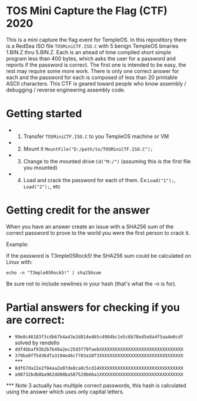 # TOS Mini Capture the Flag (CTF) 2020

This is a mini capture the flag event for TempleOS.  In this repostitory there is a RedSea ISO file ```TOSMiniCTF.ISO.C``` with 5 benign TempleOS binaries 1.BIN.Z thru 5.BIN.Z.  Each is an ahead of time compiled short simple program less than 400 bytes, which asks the user for a password and reports if the password is correct.  The first one is intended to be easy, the rest may require some more work.  There is only one correct answer for each and the password for each is composed of less than 20 printable ASCII characters.  This CTF is geared toward people who know assembly / debugging / reverse engineering assembly code.

# Getting started

- 1) Transfer ```TOSMiniCTF.ISO.C``` to you TempleOS machine or VM
- 2) Mount it  ```MountFile("D:/path/to/TOSMiniCTF.ISO.C");```
- 3) Change to the mounted drive ```Cd("M:/")``` (assuming this is the first file you mounted)
- 4) Load and crack the password for each of them.  Ex:```Load("1");```, ```Load("2");```, etc

# Getting credit for the answer

When you have an answer create an issue with a SHA256 sum of the correct password to prove to the world you were the first person to crack it.

Example: 

If the password is T3mple05Rock5! the SHA256 sum could be calculated on Linux with:

```echo -n "T3mple05Rock5!" | sha256sum```

Be sure not to include newlines in your hash (that's what the -n is for).

# Partial answers for checking if you are correct:

- ```99e8c46183f3cdb67b4a43e2d814e465c4984bc1e5c6b78ed5e8a4f5aa4e0cdf```  solved by rendello
- ```ddf4bbaf93b2b7b49a2ec25d3f79faebXXXXXXXXXXXXXXXXXXXXXXXXXXXXXXXX```
- ```379ba9ff5436dfa3194e46cf703a10f3XXXXXXXXXXXXXXXXXXXXXXXXXXXXXXXX``` ***
- ```8df67da22e2f84aa2e07de8ca0c5cd14XXXXXXXXXXXXXXXXXXXXXXXXXXXXXXXX```
- ```a98732bdb8ba962dd08ba587520b66a1XXXXXXXXXXXXXXXXXXXXXXXXXXXXXXXX```

*** Note 3 actually has multiple correct passwords, this hash is calculated using the answer which uses only capital letters.

